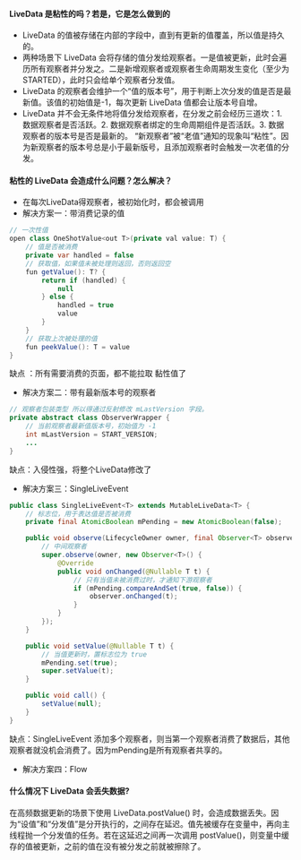 #### LiveData 是粘性的吗？若是，它是怎么做到的
-   LiveData 的值被存储在内部的字段中，直到有更新的值覆盖，所以值是持久的。
-   两种场景下 LiveData 会将存储的值分发给观察者。一是值被更新，此时会遍历所有观察者并分发之。二是新增观察者或观察者生命周期发生变化（至少为 STARTED），此时只会给单个观察者分发值。
-   LiveData 的观察者会维护一个“值的版本号”，用于判断上次分发的值是否是最新值。该值的初始值是-1，每次更新 LiveData 值都会让版本号自增。
-   LiveData 并不会无条件地将值分发给观察者，在分发之前会经历三道坎：1. 数据观察者是否活跃。2. 数据观察者绑定的生命周期组件是否活跃。3. 数据观察者的版本号是否是最新的。
“新观察者”被“老值”通知的现象叫“粘性”。因为新观察者的版本号总是小于最新版号，且添加观察者时会触发一次老值的分发。

#### 粘性的 LiveData 会造成什么问题？怎么解决？
- 在每次LiveData得观察者，被初始化时，都会被调用  
- 解决方案一：带消费记录的值
```JAVA
// 一次性值
open class OneShotValue<out T>(private val value: T) {
    // 值是否被消费
    private var handled = false
    // 获取值，如果值未被处理则返回，否则返回空
    fun getValue(): T? {
        return if (handled) {
            null
        } else {
            handled = true
            value
        }
    }
    // 获取上次被处理的值
    fun peekValue(): T = value
}
```
缺点 ：所有需要消费的页面，都不能拉取 黏性值了

- 解决方案二：带有最新版本号的观察者
```JAVA
// 观察者包装类型 所以得通过反射修改 mLastVersion 字段。
private abstract class ObserverWrapper {
    // 当前观察者最新值版本号，初始值为 -1
    int mLastVersion = START_VERSION;
    ...
}
```
缺点：入侵性强，将整个LiveData修改了
- 解决方案三：SingleLiveEvent
```java
public class SingleLiveEvent<T> extends MutableLiveData<T> {
    // 标志位，用于表达值是否被消费
    private final AtomicBoolean mPending = new AtomicBoolean(false);

    public void observe(LifecycleOwner owner, final Observer<T> observer) {
        // 中间观察者
        super.observe(owner, new Observer<T>() {
            @Override
            public void onChanged(@Nullable T t) {
                // 只有当值未被消费过时，才通知下游观察者
                if (mPending.compareAndSet(true, false)) {
                    observer.onChanged(t);
                }
            }
        });
    }

    public void setValue(@Nullable T t) {
        // 当值更新时，置标志位为 true
        mPending.set(true);
        super.setValue(t);
    }

    public void call() {
        setValue(null);
    }
}
```

缺点：SingleLiveEvent 添加多个观察者，则当第一个观察者消费了数据后，其他观察者就没机会消费了。因为mPending是所有观察者共享的。

- 解决方案四：Flow
#### 什么情况下 LiveData 会丢失数据?
在高频数据更新的场景下使用 LiveData.postValue() 时，会造成数据丢失。因为“设值”和“分发值”是分开执行的，之间存在延迟。值先被缓存在变量中，再向主线程抛一个分发值的任务。若在这延迟之间再一次调用 postValue()，则变量中缓存的值被更新，之前的值在没有被分发之前就被擦除了。

              